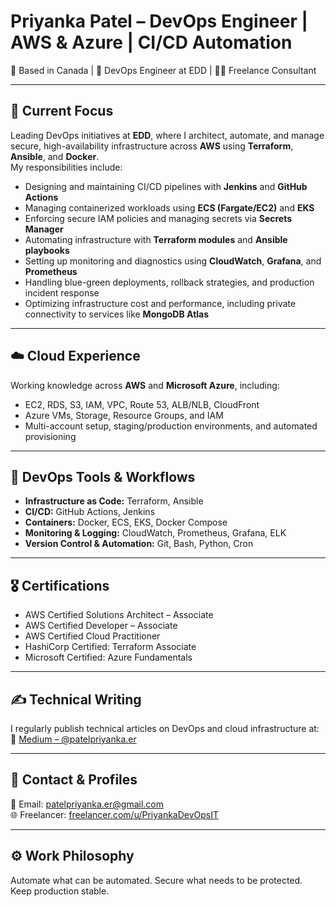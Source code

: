 
# Priyanka Patel – DevOps Engineer | AWS & Azure | CI/CD Automation  
📍 Based in Canada | 🔧 DevOps Engineer at EDD | 🧑‍💻 Freelance Consultant

---

## 💼 Current Focus  
Leading DevOps initiatives at **EDD**, where I architect, automate, and manage secure, high-availability infrastructure across **AWS** using **Terraform**, **Ansible**, and **Docker**.  
My responsibilities include:  
- Designing and maintaining CI/CD pipelines with **Jenkins** and **GitHub Actions**  
- Managing containerized workloads using **ECS (Fargate/EC2)** and **EKS**  
- Enforcing secure IAM policies and managing secrets via **Secrets Manager**  
- Automating infrastructure with **Terraform modules** and **Ansible playbooks**  
- Setting up monitoring and diagnostics using **CloudWatch**, **Grafana**, and **Prometheus**  
- Handling blue-green deployments, rollback strategies, and production incident response  
- Optimizing infrastructure cost and performance, including private connectivity to services like **MongoDB Atlas**

---

## ☁️ Cloud Experience  
Working knowledge across **AWS** and **Microsoft Azure**, including:  
- EC2, RDS, S3, IAM, VPC, Route 53, ALB/NLB, CloudFront  
- Azure VMs, Storage, Resource Groups, and IAM  
- Multi-account setup, staging/production environments, and automated provisioning

---

## 🔧 DevOps Tools & Workflows  
- **Infrastructure as Code:** Terraform, Ansible  
- **CI/CD:** GitHub Actions, Jenkins  
- **Containers:** Docker, ECS, EKS, Docker Compose  
- **Monitoring & Logging:** CloudWatch, Prometheus, Grafana, ELK  
- **Version Control & Automation:** Git, Bash, Python, Cron

---

## 🎖️ Certifications  
- AWS Certified Solutions Architect – Associate  
- AWS Certified Developer – Associate  
- AWS Certified Cloud Practitioner  
- HashiCorp Certified: Terraform Associate  
- Microsoft Certified: Azure Fundamentals

---

## ✍️ Technical Writing  
I regularly publish technical articles on DevOps and cloud infrastructure at:  
🔗 [Medium – @patelpriyanka.er](https://medium.com/@patelpriyanka.er)

---

## 📨 Contact & Profiles  
📧 Email: [patelpriyanka.er@gmail.com](mailto:patelpriyanka.er@gmail.com)  
🌐 Freelancer: [freelancer.com/u/PriyankaDevOpsIT](https://www.freelancer.com/u/PriyankaDevOpsIT)

---

## ⚙️ Work Philosophy  
Automate what can be automated. Secure what needs to be protected. Keep production stable.

